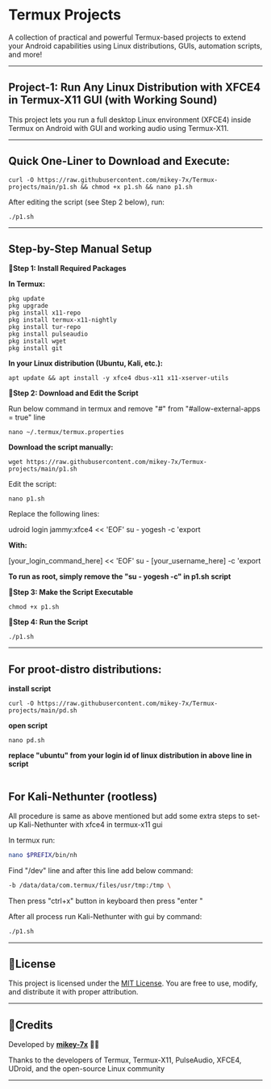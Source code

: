 # Termux Projects

A collection of practical and powerful Termux-based projects to extend your Android capabilities using Linux distributions, GUIs, automation scripts, and more!


---

## **Project-1: Run Any Linux Distribution with XFCE4 in Termux-X11 GUI (with Working Sound)**

This project lets you run a full desktop Linux environment (XFCE4) inside Termux on Android with GUI and working audio using Termux-X11.


---

## **Quick One-Liner to Download and Execute:**

```
curl -O https://raw.githubusercontent.com/mikey-7x/Termux-projects/main/p1.sh && chmod +x p1.sh && nano p1.sh
```

After editing the script (see Step 2 below), run:

```
./p1.sh
```


---

## **Step-by-Step Manual Setup**

**🦞Step 1: Install Required Packages**

**In Termux:**

```
pkg update
pkg upgrade
pkg install x11-repo
pkg install termux-x11-nightly
pkg install tur-repo
pkg install pulseaudio
pkg install wget
pkg install git
```

**In your Linux distribution (Ubuntu, Kali, etc.):**

```
apt update && apt install -y xfce4 dbus-x11 x11-xserver-utils
```

**🦞Step 2: Download and Edit the Script**

Run below command in termux and remove "#" from "#allow-external-apps = true" line

```
nano ~/.termux/termux.properties
```

**Download the script manually:**

```
wget https://raw.githubusercontent.com/mikey-7x/Termux-projects/main/p1.sh
```



Edit the script:

```
nano p1.sh
```

Replace the following lines:

udroid login jammy:xfce4 << 'EOF'
su - yogesh -c 'export

**With:**

[your_login_command_here] << 'EOF'
su - [your_username_here] -c 'export

**To run as root, simply remove the "su - yogesh -c" in p1.sh script**

**🦞Step 3: Make the Script Executable**

```
chmod +x p1.sh
```

**🦞Step 4: Run the Script**

```
./p1.sh
```
---

## **For proot-distro distributions:**

**install script**
```
curl -O https://raw.githubusercontent.com/mikey-7x/Termux-projects/main/pd.sh
```
**open script**
```
nano pd.sh
```
**replace "ubuntu" from your login id of linux distribution in above line in script**
```

```

## **For Kali-Nethunter (rootless)**
All procedure is same as above mentioned but add some extra steps to set-up Kali-Nethunter with xfce4 in termux-x11 gui

In termux run:
```sh
nano $PREFIX/bin/nh
```
Find "/dev" line and after this line add below command:
```sh
-b /data/data/com.termux/files/usr/tmp:/tmp \
```
Then press "ctrl+x" button in keyboard then press  "enter "

After all process run Kali-Nethunter with gui by command:
```sh
./p1.sh
```
---
## **📜License**

This project is licensed under the 
[MIT License](LICENSE).
You are free to use, modify, and distribute it with proper attribution.


---

## **📜Credits**

Developed by **[mikey-7x](https://github.com/mikey-7x)** 🚀🔥  

Thanks to the developers of Termux, Termux-X11, PulseAudio, XFCE4, UDroid, and the open-source Linux community

---
